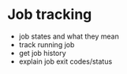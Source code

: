 # Job tracking


- job states and what they mean
- track running job
- get job history
- explain job exit codes/status





